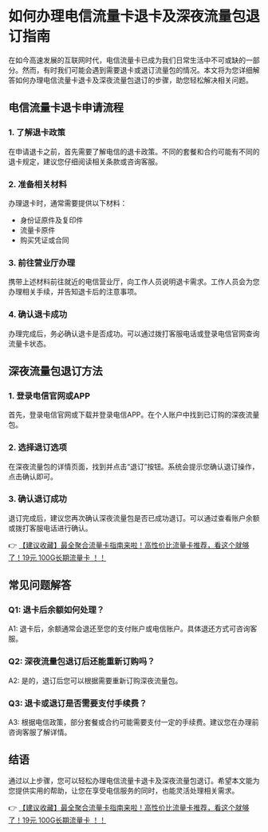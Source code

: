 # 如何办理电信流量卡退卡及深夜流量包退订指南

在如今高速发展的互联网时代，电信流量卡已成为我们日常生活中不可或缺的一部分。然而，有时我们可能会遇到需要退卡或退订流量包的情况。本文将为您详细解答如何办理电信流量卡退卡及深夜流量包退订的步骤，助您轻松解决相关问题。

## 电信流量卡退卡申请流程

### 1. 了解退卡政策
在申请退卡之前，首先需要了解电信的退卡政策。不同的套餐和合约可能有不同的退卡规定，建议您仔细阅读相关条款或咨询客服。

### 2. 准备相关材料
办理退卡时，通常需要提供以下材料：
- 身份证原件及复印件
- 流量卡原件
- 购买凭证或合同

### 3. 前往营业厅办理
携带上述材料前往就近的电信营业厅，向工作人员说明退卡需求。工作人员会为您办理相关手续，并告知退卡后的注意事项。

### 4. 确认退卡成功
办理完成后，务必确认退卡是否成功。可以通过拨打客服电话或登录电信官网查询流量卡状态。

## 深夜流量包退订方法

### 1. 登录电信官网或APP
首先，登录电信官网或下载并登录电信APP。在个人账户中找到已订购的深夜流量包。

### 2. 选择退订选项
在深夜流量包的详情页面，找到并点击“退订”按钮。系统会提示您确认退订操作，点击确认即可。

### 3. 确认退订成功
退订完成后，建议您再次确认深夜流量包是否已成功退订。可以通过查看账户余额或拨打客服电话进行确认。

👉 [【建议收藏】最全聚合流量卡指南来啦！高性价比流量卡推荐，看这个就够了！19元 100G长期流量卡 ！！](https://bit.ly/Liuliangka)

## 常见问题解答

### Q1: 退卡后余额如何处理？
A1: 退卡后，余额通常会退还至您的支付账户或电信账户。具体退还方式可咨询客服。

### Q2: 深夜流量包退订后还能重新订购吗？
A2: 是的，退订后您可以根据需要重新订购深夜流量包。

### Q3: 退卡或退订是否需要支付手续费？
A3: 根据电信政策，部分套餐或合约可能需要支付一定的手续费。建议您在办理前咨询客服了解详情。

## 结语

通过以上步骤，您可以轻松办理电信流量卡退卡及深夜流量包退订。希望本文能为您提供实用的帮助，让您在享受电信服务的同时，也能灵活处理相关需求。

👉 [【建议收藏】最全聚合流量卡指南来啦！高性价比流量卡推荐，看这个就够了！19元 100G长期流量卡 ！！](https://bit.ly/Liuliangka)